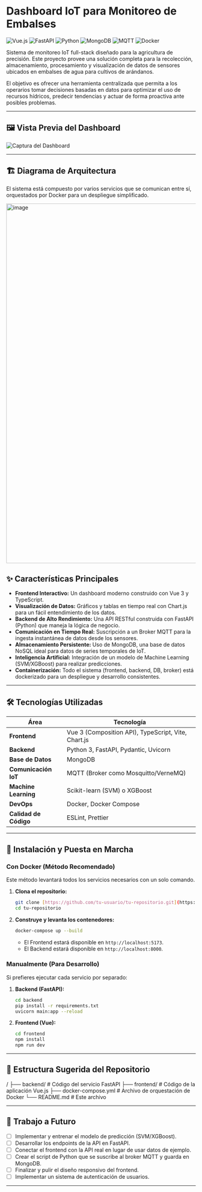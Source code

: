 # Dashboard IoT para Monitoreo de Embalses

![Vue.js](https://img.shields.io/badge/Vue.js-3-4FC08D?logo=vue.js)
![FastAPI](https://img.shields.io/badge/FastAPI-009688?logo=fastapi)
![Python](https://img.shields.io/badge/Python-3.9%2B-3776AB?logo=python)
![MongoDB](https://img.shields.io/badge/MongoDB-47A248?logo=mongodb)
![MQTT](https://img.shields.io/badge/MQTT-660066?logo=mqtt)
![Docker](https://img.shields.io/badge/Docker-2496ED?logo=docker)

Sistema de monitoreo IoT full-stack diseñado para la agricultura de precisión. Este proyecto provee una solución completa para la recolección, almacenamiento, procesamiento y visualización de datos de sensores ubicados en embalses de agua para cultivos de arándanos.

El objetivo es ofrecer una herramienta centralizada que permita a los operarios tomar decisiones basadas en datos para optimizar el uso de recursos hídricos, predecir tendencias y actuar de forma proactiva ante posibles problemas.

---

## 🖼️ Vista Previa del Dashboard

![Captura del Dashboard](URL_DE_TU_MEJOR_IMAGEN.png)

---

## 🏗️ Diagrama de Arquitectura

El sistema está compuesto por varios servicios que se comunican entre sí, orquestados por Docker para un despliegue simplificado.

<img width="1048" height="953" alt="image" src="https://github.com/user-attachments/assets/1a876814-8bb4-4074-bcfa-0d846f5fbc25" />


## ✨ Características Principales

* **Frontend Interactivo:** Un dashboard moderno construido con Vue 3 y TypeScript.
* **Visualización de Datos:** Gráficos y tablas en tiempo real con Chart.js para un fácil entendimiento de los datos.
* **Backend de Alto Rendimiento:** Una API RESTful construida con FastAPI (Python) que maneja la lógica de negocio.
* **Comunicación en Tiempo Real:** Suscripción a un Broker MQTT para la ingesta instantánea de datos desde los sensores.
* **Almacenamiento Persistente:** Uso de MongoDB, una base de datos NoSQL ideal para datos de series temporales de IoT.
* **Inteligencia Artificial:** Integración de un modelo de Machine Learning (SVM/XGBoost) para realizar predicciones.
* **Containerización:** Todo el sistema (frontend, backend, DB, broker) está dockerizado para un despliegue y desarrollo consistentes.

---

## 🛠️ Tecnologías Utilizadas

| Área                 | Tecnología                                               |
| -------------------- | -------------------------------------------------------- |
| **Frontend** | Vue 3 (Composition API), TypeScript, Vite, Chart.js      |
| **Backend** | Python 3, FastAPI, Pydantic, Uvicorn                     |
| **Base de Datos** | MongoDB                                                  |
| **Comunicación IoT** | MQTT (Broker como Mosquitto/VerneMQ)                     |
| **Machine Learning** | Scikit-learn (SVM) o XGBoost                             |
| **DevOps** | Docker, Docker Compose                                   |
| **Calidad de Código** | ESLint, Prettier                                         |

---

## 🚀 Instalación y Puesta en Marcha

### Con Docker (Método Recomendado)

Este método levantará todos los servicios necesarios con un solo comando.

1.  **Clona el repositorio:**
    ```bash
    git clone [https://github.com/tu-usuario/tu-repositorio.git](https://github.com/tu-usuario/tu-repositorio.git)
    cd tu-repositorio
    ```
2.  **Construye y levanta los contenedores:**
    ```bash
    docker-compose up --build
    ```
    * El Frontend estará disponible en `http://localhost:5173`.
    * El Backend estará disponible en `http://localhost:8000`.

### Manualmente (Para Desarrollo)

Si prefieres ejecutar cada servicio por separado:

1.  **Backend (FastAPI):**
    ```bash
    cd backend
    pip install -r requirements.txt
    uvicorn main:app --reload
    ```
2.  **Frontend (Vue):**
    ```bash
    cd frontend
    npm install
    npm run dev
    ```

---

## 📁 Estructura Sugerida del Repositorio

/
├── backend/          # Código del servicio FastAPI
├── frontend/         # Código de la aplicación Vue.js
├── docker-compose.yml # Archivo de orquestación de Docker
└── README.md         # Este archivo


---

## 📝 Trabajo a Futuro

* [ ] Implementar y entrenar el modelo de predicción (SVM/XGBoost).
* [ ] Desarrollar los endpoints de la API en FastAPI.
* [ ] Conectar el frontend con la API real en lugar de usar datos de ejemplo.
* [ ] Crear el script de Python que se suscribe al broker MQTT y guarda en MongoDB.
* [ ] Finalizar y pulir el diseño responsivo del frontend.
* [ ] Implementar un sistema de autenticación de usuarios.

---



